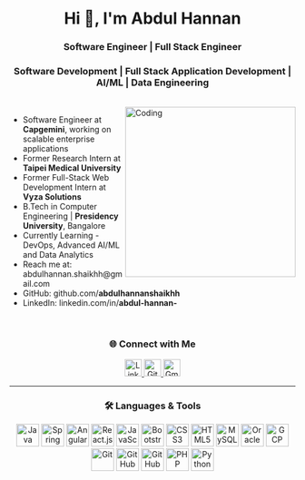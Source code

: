 <h1 align="center">Hi 👋, I'm Abdul Hannan</h1>
<h3 align="center">Software Engineer | Full Stack Engineer </h3>

<h3 align="center">Software Development | Full Stack Application Development | AI/ML | Data Engineering </h3><br>

<img align="right" alt="Coding" width="300" src="https://cdn.dribbble.com/users/1059583/screenshots/4171367/coding-freak.gif">

<ul>
  <li>Software Engineer at <strong>Capgemini</strong>, working on scalable enterprise applications</li>
  <li>Former Research Intern at <strong>Taipei Medical University</strong></li>
  <li>Former Full-Stack Web Development Intern at <strong>Vyza Solutions</strong></li>
  <li>B.Tech in Computer Engineering | <strong>Presidency University</strong>, Bangalore</li>
  <li>Currently Learning - DevOps, Advanced AI/ML and Data Analytics</li>
 <li>
    Reach me at:
    <a href="mailto:abdulhannan.shaikhh@gmail.com" style="text-decoration:none" target="_blank">
      abdulhannan.shaikhh@gmail.com
    </a>
  </li>
  <li>
    GitHub:
    <a href="https://github.com/abdulhannanshaikhh" style="text-decoration:none" target="_blank">
      github.com/<strong>abdulhannanshaikhh</strong>
    </a>
  </li>
  <li>
    LinkedIn:
    <a href="https://www.linkedin.com/in/abdul-hannan-" style="text-decoration:none" target="_blank">
      linkedin.com/in/<strong>abdul-hannan-</strong>
    </a>
  </li>
</ul>
<br>

<h3 align="center">🌐 Connect with Me</h3>
<p align="center">
  <a href="https://www.linkedin.com/in/abdul-hannan-sh" target="_blank">
    <img src="https://cdn-icons-png.flaticon.com/512/174/174857.png" width="30" alt="LinkedIn" />
  </a>
  <a href="https://github.com/abdulhannanshaikhh" target="_blank">
    <img src="https://cdn-icons-png.flaticon.com/512/25/25231.png" width="30" alt="GitHub" />
  </a>
  <a href="mailto:abdulhannan.shaikhh@gmail.com" target="_blank">
    <img src="https://cdn-icons-png.flaticon.com/512/732/732200.png" width="30" alt="Gmail" />
  </a>
</p>



<hr/>

<h3 align="center">🛠️ Languages & Tools</h3>
<p align="center">
  <img src="https://cdn.jsdelivr.net/gh/devicons/devicon/icons/java/java-original.svg" alt="Java" width="40" height="40"/>
  <img src="https://cdn.jsdelivr.net/gh/devicons/devicon/icons/spring/spring-original.svg" alt="Spring Boot" width="40" height="40"/>
  <img src="https://angular.io/assets/images/logos/angular/angular.svg" alt="Angular" width="40" height="40"/>
  <img src="https://cdn.jsdelivr.net/gh/devicons/devicon/icons/react/react-original.svg" alt="React.js" width="40" height="40"/>
  <img src="https://cdn.jsdelivr.net/gh/devicons/devicon/icons/javascript/javascript-original.svg" alt="JavaScript" width="40" height="40"/>
  <img src="https://cdn.jsdelivr.net/gh/devicons/devicon/icons/bootstrap/bootstrap-original.svg" alt="Bootstrap" width="40" height="40"/>
  <img src="https://cdn.jsdelivr.net/gh/devicons/devicon/icons/css3/css3-original.svg" alt="CSS3" width="40" height="40"/>
  <img src="https://cdn.jsdelivr.net/gh/devicons/devicon/icons/html5/html5-original.svg" alt="HTML5" width="40" height="40"/>
  <img src="https://cdn.jsdelivr.net/gh/devicons/devicon/icons/mysql/mysql-original.svg" alt="MySQL" width="40" height="40"/>
  <img src="https://cdn.jsdelivr.net/gh/devicons/devicon/icons/oracle/oracle-original.svg" alt="Oracle" width="40" height="40"/>
  <img src="https://www.vectorlogo.zone/logos/google_cloud/google_cloud-icon.svg" alt="GCP" width="40" height="40"/>
  <img src="https://cdn.jsdelivr.net/gh/devicons/devicon/icons/git/git-original.svg" alt="Git" width="40" height="40"/>
  <img src="https://cdn.jsdelivr.net/gh/devicons/devicon/icons/github/github-original.svg" alt="GitHub" width="40" height="40"/>
  <img src="https://avatars.githubusercontent.com/u/96394820?s=200&v=4" alt="GitHub Copilot" width="40" height="40"/>
  <img src="https://cdn.jsdelivr.net/gh/devicons/devicon/icons/php/php-original.svg" alt="PHP" width="40" height="40"/>
  <img src="https://cdn.jsdelivr.net/gh/devicons/devicon/icons/python/python-original.svg" alt="Python" width="40" height="40"/>
</p>
